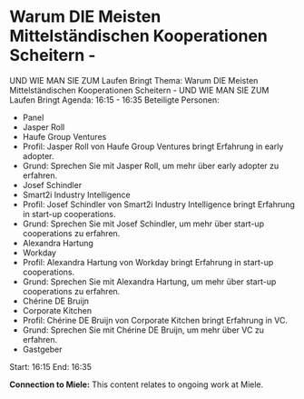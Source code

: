 # Warum DIE Meisten Mittelständischen Kooperationen Scheitern -
UND WIE MAN SIE ZUM Laufen Bringt
Thema: Warum DIE Meisten Mittelständischen Kooperationen Scheitern -
UND WIE MAN SIE ZUM Laufen Bringt
Agenda: 16:15 - 16:35
Beteiligte Personen:
- Panel
- Jasper Roll
- Haufe Group Ventures
- Profil: Jasper Roll von Haufe Group Ventures bringt Erfahrung in early adopter.
- Grund: Sprechen Sie mit Jasper Roll, um mehr über early adopter zu erfahren.
- Josef Schindler
- Smart2i Industry Intelligence
- Profil: Josef Schindler von Smart2i Industry Intelligence bringt Erfahrung in start-up cooperations.
- Grund: Sprechen Sie mit Josef Schindler, um mehr über start-up cooperations zu erfahren.
- Alexandra Hartung
- Workday
- Profil: Alexandra Hartung von Workday bringt Erfahrung in start-up cooperations.
- Grund: Sprechen Sie mit Alexandra Hartung, um mehr über start-up cooperations zu erfahren.
- Chérine DE Bruijn
- Corporate Kitchen
- Profil: Chérine DE Bruijn von Corporate Kitchen bringt Erfahrung in VC.
- Grund: Sprechen Sie mit Chérine DE Bruijn, um mehr über VC zu erfahren.
- Gastgeber

Start: 16:15
End: 16:35

**Connection to Miele:** This content relates to ongoing work at Miele.
